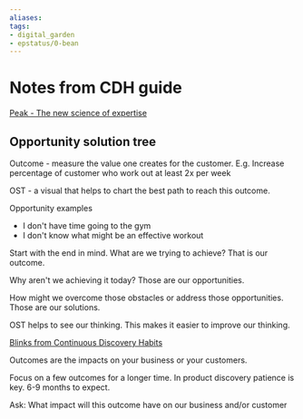 ```yaml
---
aliases: 
tags: 
- digital_garden
- epstatus/0-bean
---
```

# Notes from CDH guide


[Peak - The new science of expertise](https://www.blinkist.com/de/app/books/peak-en-anders-ericsson-and-robert-pool?r=3&st=pea)

## Opportunity solution tree
Outcome - measure the value one creates for the customer.
E.g. Increase percentage of customer who work out at least 2x per week

OST - a visual that helps to chart the best path to reach this outcome.

Opportunity examples
* I don't have time going to the gym
* I don't know what might be an effective workout

Start with the end in mind. What are we trying to achieve? That is our outcome.

Why aren't we achieving it today?  Those are our opportunities.

How might we overcome those obstacles or address those opportunities. Those are our solutions.

OST helps to see our thinking. This makes it easier to improve our thinking.

[Blinks from Continuous Discovery Habits](https://www.blinkist.com/de/app/books/continuous-discovery-habits-en)

Outcomes are the impacts on your business or your customers.

Focus on a few outcomes for a longer time. In product discovery patience is key. 6-9 months to expect.

Ask: What impact will this outcome have on our business and/or customer


